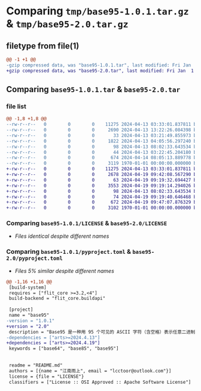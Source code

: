 # Comparing `tmp/base95-1.0.1.tar.gz` & `tmp/base95-2.0.tar.gz`

## filetype from file(1)

```diff
@@ -1 +1 @@
-gzip compressed data, was "base95-1.0.1.tar", last modified: Fri Jan  1 00:00:00 2016, max compression
+gzip compressed data, was "base95-2.0.tar", last modified: Fri Jan  1 00:00:00 2016, max compression
```

## Comparing `base95-1.0.1.tar` & `base95-2.0.tar`

### file list

```diff
@@ -1,8 +1,8 @@
--rw-r--r--   0        0        0    11275 2024-04-13 03:33:01.837811 base95-1.0.1/LICENSE
--rw-r--r--   0        0        0     2690 2024-04-13 13:22:26.084398 base95-1.0.1/README.md
--rw-r--r--   0        0        0       33 2024-04-13 03:21:49.855973 base95-1.0.1/__init__.py
--rw-r--r--   0        0        0     1822 2024-04-13 04:05:56.297240 base95-1.0.1/_core.py
--rw-r--r--   0        0        0       98 2024-04-13 08:02:33.643534 base95-1.0.1/art.json
--rw-r--r--   0        0        0       44 2024-04-13 03:22:45.204180 base95-1.0.1/base95.py
--rw-r--r--   0        0        0      674 2024-04-14 08:05:13.889778 base95-1.0.1/pyproject.toml
--rw-r--r--   0        0        0     3119 1970-01-01 00:00:00.000000 base95-1.0.1/PKG-INFO
+-rw-r--r--   0        0        0    11275 2024-04-13 03:33:01.837811 base95-2.0/LICENSE
+-rw-r--r--   0        0        0     2678 2024-04-19 09:42:08.567290 base95-2.0/README.md
+-rw-r--r--   0        0        0       63 2024-04-19 09:19:32.694427 base95-2.0/__init__.py
+-rw-r--r--   0        0        0     3553 2024-04-19 09:19:14.294026 base95-2.0/_core.py
+-rw-r--r--   0        0        0       98 2024-04-13 08:02:33.643534 base95-2.0/art.json
+-rw-r--r--   0        0        0       74 2024-04-19 09:19:40.646468 base95-2.0/base95.py
+-rw-r--r--   0        0        0      672 2024-04-19 09:47:07.876329 base95-2.0/pyproject.toml
+-rw-r--r--   0        0        0     3102 1970-01-01 00:00:00.000000 base95-2.0/PKG-INFO
```

### Comparing `base95-1.0.1/LICENSE` & `base95-2.0/LICENSE`

 * *Files identical despite different names*

### Comparing `base95-1.0.1/pyproject.toml` & `base95-2.0/pyproject.toml`

 * *Files 5% similar despite different names*

```diff
@@ -1,16 +1,16 @@
 [build-system]
 requires = ["flit_core >=3.2,<4"]
 build-backend = "flit_core.buildapi"
 
 [project]
 name = "base95"
-version = "1.0.1"
+version = "2.0"
 description = "Base95 是一种用 95 个可见的 ASCII 字符（含空格）表示任意二进制数据的编码方法，编码后的信息密度高于 Base64 编码。"
-dependencies = ["arts>=2024.4.13"]
+dependencies = ["arts>=2024.4.19"]
 keywords = ["base64", "base85", "base95"]
 
 
 readme = "README.md"
 authors = [{name = "江南雨上", email = "lcctoor@outlook.com"}]
 license = {file = "LICENSE"}
 classifiers = ["License :: OSI Approved :: Apache Software License"]
```

